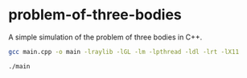 # problem-of-three-bodies
A simple simulation of the problem of three bodies in C++.

```bash
gcc main.cpp -o main -lraylib -lGL -lm -lpthread -ldl -lrt -lX11
```

```bash
./main
```
